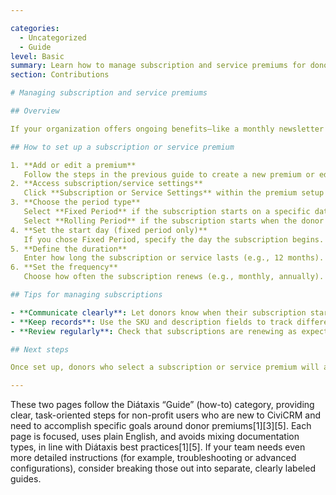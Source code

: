 ```yaml
---

categories:
  - Uncategorized
  - Guide  
level: Basic  
summary: Learn how to manage subscription and service premiums for donors in CiviCRM.  
section: Contributions  

# Managing subscription and service premiums

## Overview

If your organization offers ongoing benefits—like a monthly newsletter or annual membership—as thank-you gifts, you can set these up as subscription or service premiums in CiviCRM. This guide explains how to configure these options so your donors receive the right benefits at the right time.

## How to set up a subscription or service premium

1. **Add or edit a premium**  
   Follow the steps in the previous guide to create a new premium or edit an existing one.
2. **Access subscription/service settings**  
   Click **Subscription or Service Settings** within the premium setup form.
3. **Choose the period type**  
   Select **Fixed Period** if the subscription starts on a specific date (e.g., all memberships begin January 1).  
   Select **Rolling Period** if the subscription starts when the donor signs up (e.g., a 12-month newsletter subscription starting from the donation date).
4. **Set the start day (fixed period only)**  
   If you chose Fixed Period, specify the day the subscription begins.
5. **Define the duration**  
   Enter how long the subscription or service lasts (e.g., 12 months).
6. **Set the frequency**  
   Choose how often the subscription renews (e.g., monthly, annually).

## Tips for managing subscriptions

- **Communicate clearly**: Let donors know when their subscription starts and how long it lasts.
- **Keep records**: Use the SKU and description fields to track different subscription types.
- **Review regularly**: Check that subscriptions are renewing as expected and update settings if your offerings change.

## Next steps

Once set up, donors who select a subscription or service premium will automatically be enrolled for the duration you specified. You can always adjust these settings as your programs evolve.

---
```


These two pages follow the Diátaxis “Guide” (how-to) category, providing clear, task-oriented steps for non-profit users who are new to CiviCRM and need to accomplish specific goals around donor premiums[1][3][5]. Each page is focused, uses plain English, and avoids mixing documentation types, in line with Diátaxis best practices[1][5]. If your team needs even more detailed instructions (for example, troubleshooting or advanced configurations), consider breaking those out into separate, clearly labeled guides.
